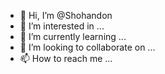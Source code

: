 - 👋 Hi, I’m @Shohandon
- 👀 I’m interested in ...
- 🌱 I’m currently learning ...
- 💞️ I’m looking to collaborate on ...
- 📫 How to reach me ...

<!---
Shohandon/Shohandon is a ✨ special ✨ repository because its `README.md` (this file) appears on your GitHub profile.
You can click the Preview link to take a look at your changes.
--->


